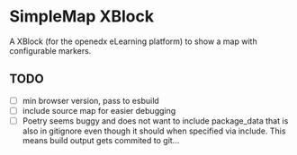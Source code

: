 # SimpleMap XBlock
A XBlock (for the openedx eLearning platform) to show a map with configurable markers.

## TODO
- [ ] min browser version, pass to esbuild
- [ ] include source map for easier debugging
- [ ] Poetry seems buggy and does not want to include package_data that is also in gitignore even though it should when specified via include. This means build output gets commited to git...
